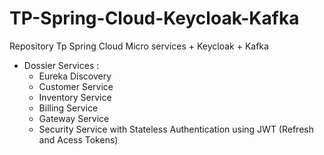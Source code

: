 # TP-Spring-Cloud-Keycloak-Kafka
Repository Tp Spring Cloud Micro services + Keycloak + Kafka

- Dossier Services :
  - Eureka Discovery
  - Customer Service
  - Inventory Service
  - Billing Service
  - Gateway Service
  - Security Service with Stateless Authentication using JWT (Refresh and Acess Tokens)
